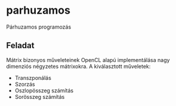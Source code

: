 # parhuzamos
Párhuzamos programozás

## Feladat
Mátrix bizonyos műveleteinek OpenCL alapú implementálása nagy dimenziós négyzetes mátrixokra. A kiválasztott műveletek:
- Transzponálás
- Szorzás
- Oszlopösszeg számítás
- Sorösszeg számítás
